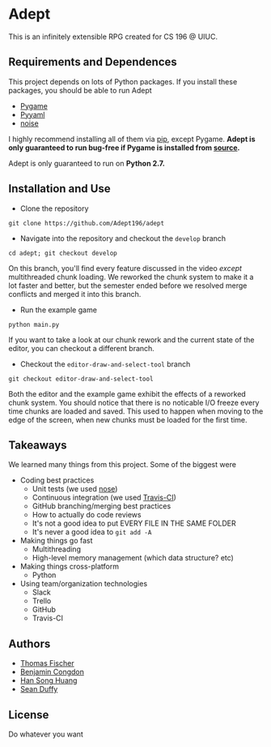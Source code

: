 # Adept
This is an infinitely extensible RPG created for CS 196 @ UIUC.

## Requirements and Dependences

This project depends on lots of Python packages. If you install these packages, you should be able to run Adept

* [Pygame](http://pygame.org/)
* [Pyyaml](http://pyyaml.org/)
* [noise](https://pypi.python.org/pypi/noise/)

I highly recommend installing all of them via [pip](https://pip.pypa.io/en/stable/), except Pygame. **Adept is only guaranteed to run bug-free if Pygame is installed from [source](https://bitbucket.org/pygame/pygame/src).**

Adept is only guaranteed to run on **Python 2.7.**

## Installation and Use

* Clone the repository

```git clone https://github.com/Adept196/adept```

* Navigate into the repository and checkout the `develop` branch

```cd adept; git checkout develop```

On this branch, you'll find every feature discussed in the video *except* multithreaded chunk loading. We reworked the chunk system to make it a lot faster and better, but the semester ended before we resolved merge conflicts and merged it into this branch.

* Run the example game

```python main.py```

If you want to take a look at our chunk rework and the current state of the editor, you can checkout a different branch.

* Checkout the `editor-draw-and-select-tool` branch

```git checkout editor-draw-and-select-tool```

Both the editor and the example game exhibit the effects of a reworked chunk system. You should notice that there is no noticable I/O freeze every time chunks are loaded and saved. This used to happen when moving to the edge of the screen, when new chunks must be loaded for the first time.

## Takeaways

We learned many things from this project. Some of the biggest were

* Coding best practices
  * Unit tests (we used [nose](https://nose.readthedocs.org/en/latest/))
  * Continuous integration (we used [Travis-CI](https://travis-ci.org/))
  * GitHub branching/merging best practices
  * How to actually do code reviews
  * It's not a good idea to put EVERY FILE IN THE SAME FOLDER
  * It's never a good idea to `git add -A`
* Making things go fast
  * Multithreading
  * High-level memory management (which data structure? etc)
* Making things cross-platform
  * Python
* Using team/organization technologies
  * Slack
  * Trello
  * GitHub
  * Travis-CI

## Authors

* [Thomas Fischer](https://github.com/gragas)
* [Benjamin Congdon](https://github.com/benjamincongdon)
* [Han Song Huang](https://github.com/hhuang97)
* [Sean Duffy](https://github.com/spduffy2)

## License

Do whatever you want